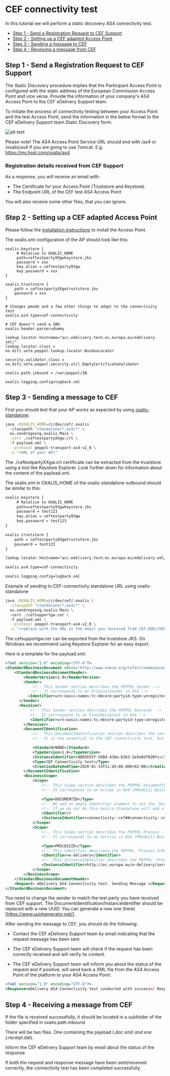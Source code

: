 # CEF connectivity test

In this tutorial we will perform a static discovery AS4 connectivity test.

* [Step 1 - Send a Registration Request to CEF Support](#step1)
* [Step 2 - Setting up a CEF adapted Access Point](#step2)
* [Step 3 - Sending a message to CEF](#step4)
* [Step 4 - Receiving a message from CEF](#step5)

## <a name="step1"></a>Step 1 - Send a Registration Request to CEF Support

The Static Discovery procedure implies that the Participant Access Point is configured with the static
address of the European Commission Access Point and vice versa.
Provide the information of your company's AS4 Access Point to the CEF eDelivery Support team.

To initiate the process of connectivity testing between your Access Point and the test Access Point, send
the information in the below format to the CEF eDelivery Support team.Static Discovery form:

![alt text](../img/cef_static_discovery_form.PNG "CEF Static Discovery form")

Please note! The AS4 Access Point Service URL should end with /as4 or /oxalis/as4 if you are going to use Tomcat.
E.g. https://my.host.com/oxalis/as4

### Registration details received from CEF Support

As a response, you will receive an email with:

* The Certificate for your Access Point (Truststore and Keystore).
* The Endpoint URL of the CEF test AS4 Access Point

You will also receive some other files, that you can ignore.

## <a name="step2"></a>Step 2 - Setting up a CEF adapted Access Point

Please follow the [installation instructions](../installation/index.md) to install the Access Point.

The oxalis.xml configuration of the AP should look like this:

```properties
oxalis.keystore {
     # Relative to OXALIS_HOME
     path=ceftestpartyXXgwkeystore.jks
     password = xxx
     key.alias = ceftestparty93gw
     key.password = xxx
}

oxalis.truststore {
    path = ceftestpartyXXgwtruststore.jks
    password = xxx
}

# Changes pmode and a few other things to adapt to the connectivity test
oxalis.as4.type=cef-connectivity

# CEF doesn't send a SBD
oxalis.header.parser=dummy

lookup.locator.hostname="acc.edelivery.tech.ec.europa.eu/edelivery-sml/"
lookup.locator.class = no.difi.vefa.peppol.lookup.locator.BusdoxLocator

security.validator.class = no.difi.vefa.peppol.security.util.EmptyCertificateValidator

oxalis.path.inbound = /var/peppol/IN

oxalis.logging.config=logback.xml
```
## <a name="step4"></a>Step 3 - Sending a message to CEF

First you should test that your AP works as expected by using [oxalis-standalone](../installation/standalone.md).

```bash
java -DOXALIS_HOME=/c/dev/cef/.oxalis 
  -classpath "standalone/*;as4/*" \
  eu.sendregning.oxalis.Main \
  -cert ./ceftestpartyXXgw.crt \ 
  -f payload.xml \
  --protocol peppol-transport-as4-v2_0 \
  -u "<URL of your AP>"
```

The ./ceftestpartyXXgw.crt certificate can be extracted from the truststore using a tool like Keystore Explorer.
Look further down for information about the content of the payload.xml.

The oxalis.xml in OXALIS_HOME of the oxalis-standalone outbound should be similar to this:

```xml
oxalis.keystore {
     # Relative to OXALIS_HOME
     path=ceftestparty93gwkeystore.jks
     password = test123
     key.alias = ceftestparty93gw
     key.password = test123
}

oxalis.truststore {
    path = ceftestparty93gwtruststore.jks
    password = test123
}

lookup.locator.hostname="acc.edelivery.tech.ec.europa.eu/edelivery-sml/"

oxalis.as4.type=cef-connectivity

oxalis.logging.config=logback.xml
```


Example of sending to CEF-connectivity standalone URL using oxalis-standalone
```bash
java -DOXALIS_HOME=/c/dev/cef/.oxalis \
  -classpath "standalone/*;as4/*" \
  eu.sendregning.oxalis.Main \ 
  -cert ./cefsupportgw.cer \ 
  -f payload.xml \
  --protocol peppol-transport-as4-v2_0 \
  -u "<replace with the URL in the email you received from CEF-EDELIVERY-SUPPORT>"
```
The cefsupportgw.cer can be exported from the truststore JKS. On Windows we recommend using Keystore Explorer for an easy export.


Here is a template for the payload.xml:

```xml
<?xml version="1.0" encoding="UTF-8"?>
<StandardBusinessDocument xmlns="http://www.unece.org/cefact/namespaces/StandardBusinessDocumentHeader">
    <StandardBusinessDocumentHeader>
        <HeaderVersion>1.0</HeaderVersion>
        <Sender>
            <!-- This Sender section describes the PEPPOL Sender -->
            <!-- It corresponds to an OriginalSender in AS4 -->
          <Identifier>urn:oasis:names:tc:ebcore:partyid-type:unregistered:ceftestpartyXXgw</Identifier>
      </Sender>
      <Receiver>
           <!-- This Sender section describes the PEPPOL Receiver -->
           <!-- It corresponds to an FinalRecipient in AS4 -->
           <Identifier>urn:oasis:names:tc:ebcore:partyid-type:unregistered:cefsupportgw</Identifier>
        </Receiver>
        <DocumentIdentification>
            <!-- This DocumentIdentification section describes the content of the payload -->
            <!-- It is noe essential to the CEF connectivity test, but is needed for a valid SBDH -->

            <Standard>NONE</Standard>
            <TypeVersion>1.0</TypeVersion>
            <InstanceIdentifier>d8b5b55f-508d-438a-8363-2e5e0d7820fc</InstanceIdentifier>
            <Type>CEF Connectivity test</Type>
            <CreationDateAndTime>2020-01-15T11:45:00.000+02:00</CreationDateAndTime>
        </DocumentIdentification>
        <BusinessScope>
            <Scope>
                <!-- This Scope section describes the PEPPOL DocumentType -->
                <!-- It corresponds to an Action in AS4 (PMode[1].BusinessInfo.Action) -->

                <Type>DOCUMENTID</Type>
                <!-- We add an empty Identifier element to set the 'DocumentIdentifier Schema' to en empty string -->
                <!-- If we do not do this Oxalis-Standalone will add a default 'DocumentType Schema' that will prefix the Action with "busdox-docid-qns", or what is defined in this element, and "::" -->
                <Identifier/>
                <InstanceIdentifier>connectivity::cef##connectivity::submitMessage</InstanceIdentifier>
            </Scope>
            <Scope>
                <!-- This Scope section describes the PEPPOL Process -->
                <!-- It corresponds to an Service in AS4 (PMode[1].BusinessInfo.Service) -->

                <Type>PROCESSID</Type>
                <!-- This Identifier describes the PEPPOL 'Process Schema' and corresponds to a Service.Type in AS4 (PMode[].BusinessInfo.Service.type) -->
                <Identifier>e-delivery</Identifier>
                <!-- This InstanceIdentifier describes the PEPPOL 'Process Value' and corresponds to an Service in AS4 (PMode[1].BusinessInfo.Service) -->
                <InstanceIdentifier>http://ec.europa.eu/e-delivery/services/connectivity-service</InstanceIdentifier>
            </Scope>
        </BusinessScope>
    </StandardBusinessDocumentHeader>
    <Request> eDelivery AS4 Connectivity test. Sending Message </Request>
</StandardBusinessDocument>
```

You need to change the sender to match the test party you have received from CEF support.
The DocumentIdentification/InstanceIdentifier should be replaced with a new UUID. You can generate a new one (here)[https://www.uuidgenerator.net/].

After sending the message to CEF, you should do the following:

* Contact  the CEF  eDelivery  Support  team  by  email  indicating  that  the request  message  has been sent.

* The CEF eDelivery Support team will check if the request has been correctly received and will verify its content.

* The CEF  eDelivery  Support  team  will  inform  you  about  the  status  of  the  request  and  if positive,  will
  send  back a XML  file  from the  AS4  Access Point  of  the  platform  to your AS4 Access Point:

 ```xml
 <?xml version="1.0" encoding="UTF-8"?>
 <Response>eDelivery AS4 Connectivity test conducted with success</ Response>
 ```

## <a name="step5"></a>Step 4 - Receiving a message from CEF

If the file is received successfully, it should be located in a subfolder of the folder specified in oxalis.path.inbound

There will be two files. One containing the payload (*.doc.xml) and one (*.receipt.dat).

Inform the CEF eDelivery Support team by email about the status of the response.

If both the request and response message have been sent/received correctly, the connectivity test has been completed successfully.

